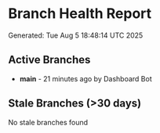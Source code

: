 # Branch Health Report
Generated: Tue Aug  5 18:48:14 UTC 2025

## Active Branches
- **main** - 21 minutes ago by Dashboard Bot

## Stale Branches (>30 days)
No stale branches found
